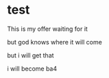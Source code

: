 # test
This is my offer 
waiting for it

but god knows where it will come

but i will get that 


i will become ba4
